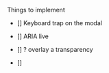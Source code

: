 Things to implement

- [] Keyboard trap on the modal
- [] ARIA live
- [] ? overlay a transparency

- [] 